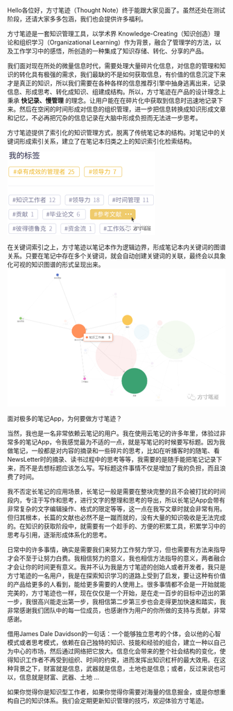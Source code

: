 Hello各位好，方寸笔迹（Thought Note）终于能跟大家见面了。虽然还处在测试阶段，还请大家多多包涵，我们也会提供许多福利。  

方寸笔迹是一套知识管理工具，以学术界 Knowledge-Creating（知识创造）理论和组织学习（Organizational Learning）作为背景，融合了管理学的方法，以及工作学习中的感悟，所创造的一种集成了知识存储、转化、分享的产品。

我们面对现在所处的微量信息时代，需要处理大量碎片化信息，对信息的管理和知识的转化具有极强的需求，我们最缺的不是如何获取信息，有价值的信息沉淀下来才是真正的知识，所以我们需要在各种各样的信息推荐引擎中抽身逃离出来，记录信息、形成思考、转化成知识、组建成结构。所以，方寸笔迹在产品的设计理念上秉承 **快记录、慢管理** 的理念。让用户能在在碎片化中获取到信息时迅速地记录下来。然后在空闲的时间形成对信息的组织管理，进一步把信息转换成知识形成文章和记忆，不必再把冗杂的信息记录在大脑中形成负担而无法进一步思考。

方寸笔迹提供了索引化的知识管理方式，脱离了传统笔记本的结构。对笔记中的关键词形成索引关系，建立了在笔记本归类之上的知识索引化检索结构。


![图片](./assets/tag.png)

  

在关键词索引之上，方寸笔迹以笔记本作为逻辑边界，形成笔记本内关键词的图谱关系。只要在笔记中存在多个关键词，就会自动创建关键词的关联，最终会以具象化可视的知识图谱的形式呈现出来。
![图片](./assets/link.png)

面对极多的笔记App，为何要做方寸笔迹？

当然，我也是一名非常依赖云笔记的用户。我在使用云笔记的许多年里，体验过非常多的笔记App，令我感觉最为不适的一点，就是写笔记的时候要写标题。因为我做笔记，一般都是对内容的摘录和一些碎片的思考，比如在听播客时的随笔、看NewsLetter时的摘录、读书过程中的思考等等，我需要的是随手能把笔记记录下来，而不是去想标题应该怎么写。写标题这件事情不仅是增加了我的负担，而且浪费了时间。

我不否定长笔记的应用场景，长笔记一般是需要在整块完整的且不会被打扰的时间段内，专注于写作和思考，进行文字的整理和思考的导出，所以长笔记App会带有非常复杂的文字编辑操作、格式的限定等等，这一点在我写文章时就会非常有用。但归其根本，长篇的文献也必然不是一蹴而就的，没有大量的知识吸收是无法完成的。在知识的获取阶段中，就需要有一个趁手的、方便的积累工具，积累学习中的思考与引用，逐渐形成体系化的思考。

日常中的许多事情，确实是需要我们来努力工作努力学习，但也需要有方法来指导才会不至于让努力白费。我相信努力的意义，我也相信方法指导的意义，两者融合才会让你的时间更有意义。我并不认为我是方寸笔迹的创始人或者开发者，我只是方寸笔迹的一名用户，我是在探索知识学习的道路上受到了启发，要让这种有价值的产品给更多的人看到，能给更多需要的人使用上。很多事情都不会是一开始就能完美的，方寸笔迹也一样，现在仅仅是一个开始，是在走一百步的目标中迈出的第一步，我很高兴能走出第一步，我相信第二步第三步也会走得更加快速和踏实，我非常感谢我们团队中的每一位成员，也感谢作为用户的你所做的支持与贡献，非常感谢。

借用James Dale Davidson的一句话：一个能够独立思考的个体，会以他的心智模式或者思考模式，依赖在自己独特的知识、技能和经验的组合，建立一种以自己为中心的市场，然后通过网络把它放大。信息化会带来的整个社会结构的变化，使得知识工作者不再受到组织、时间的约束，进而发挥出知识杠杆的最大效用。在这种背景之下，财富就是信息，武器就是信息，土地也是信息；或者，反过来说也可以，信息就是财富、武器、土地 ...

如果你觉得你是知识型工作者，如果你觉得你需要对海量的信息掘金，或是你想重构自己的知识体系。我们会定期更新知识管理的技巧，欢迎体验方寸笔迹。